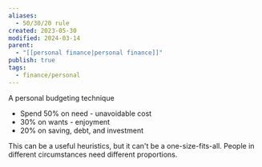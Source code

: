 ```yaml
---
aliases:
  - 50/30/20 rule
created: 2023-05-30
modified: 2024-03-14
parent:
  - "[[personal finance|personal finance]]"
publish: true
tags:
  - finance/personal
---
```

A personal budgeting technique
- Spend 50% on need - unavoidable cost
- 30% on wants - enjoyment
- 20% on saving, debt, and investment

This can be a useful heuristics, but it can't be a one-size-fits-all. People in different circumstances need different proportions.